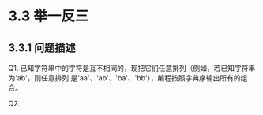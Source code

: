 # 3.3 举一反三 #

## 3.3.1 问题描述 ##

Q1. 已知字符串中的字符是互不相同的，现把它们任意排列（例如，若已知字符串为'ab'，则任意排列
是'aa'、'ab'、'ba'、'bb'），编程按照字典序输出所有的组合。

Q2. 